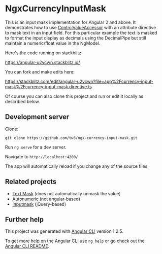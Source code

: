 # NgxCurrencyInputMask

This is an input mask implementation for Angular 2 and above.  It demonstrates how to use
[ControlValueAccessor](https://angular.io/api/forms/ControlValueAccessor) with an
attribute directive to mask text in an input field.  For this particular example the text
is masked to format the input display as decimals using the DecimalPipe but still maintain
a numeric/float value in the NgModel.

Here's the code running on stackblitz:

https://angular-u2vcwn.stackblitz.io/

You can fork and make edits here:

https://stackblitz.com/edit/angular-u2vcwn?file=app%2Fcurrency-input-mask%2Fcurrency-input-mask.directive.ts

Of course you can also clone this project and run or edit it locally as described below.

## Development server

Clone:

`git clone https://github.com/tw3/ngx-currency-input-mask.git`

Run `ng serve` for a dev server.

Navigate to `http://localhost:4200/`

The app will automatically reload if you change any of the source files.

## Related projects

* [Text Mask](https://github.com/text-mask/text-mask) (does not automatically unmask the value)
* [Autonumeric](https://github.com/autoNumeric/autoNumeric) (not angular-based)
* [Inputmask](https://github.com/RobinHerbots/Inputmask) (jQuery-based)

## Further help

This project was generated with [Angular CLI](https://github.com/angular/angular-cli) version 1.2.5.

To get more help on the Angular CLI use `ng help` or go check out the [Angular CLI README](https://github.com/angular/angular-cli/blob/master/README.md).

